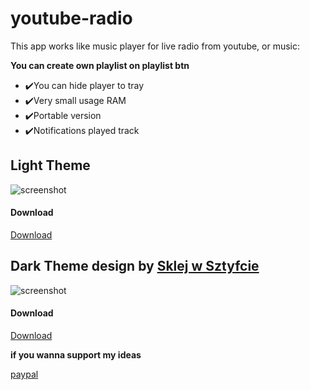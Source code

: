 # youtube-radio
This app works like music player for live radio from youtube, or music:

**You can create own playlist on playlist btn** 
- ✔️You can hide player to tray 
- ✔️Very small usage RAM
- ✔️Portable version
-  ✔️Notifications played track

## Light Theme

![screenshot](https://srv44196.seohost.com.pl/screen.png)

#### **Download**

[Download](https://srv44196.seohost.com.pl/youtube-radio-1-0.exe)


## Dark Theme design by [Sklej w Sztyfcie](https://www.instagram.com/sklejwsztyfcie/)

![screenshot](https://srv44196.seohost.com.pl/dark.png)

#### **Download**

[Download](https://srv44196.seohost.com.pl/youtube-radio-1-0-dark.exe)


**if you wanna support my ideas**

[paypal](https://paypal.me/multic0lor)
